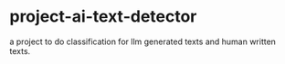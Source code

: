 # project-ai-text-detector
 a project to do classification for llm generated texts and human written texts.
